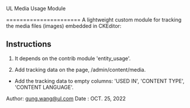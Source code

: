  UL Media Usage Module

======================
A lightweight custom module for tracking the media files (images) embedded in CKEditor:

Instructions
------------

1. It depends on the contrib module 'entity_usage'.

2. Add tracking data on the page, /admin/content/media.
 - Add the tracking data to empty columns: 'USED IN', 'CONTENT TYPE', 'CONTENT LANGUAGE'.

Author: gung.wang@ul.com
Date  : OCT. 25, 2022
